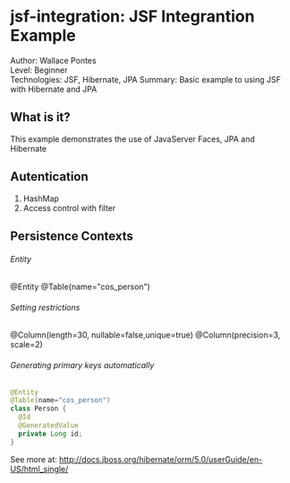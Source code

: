 jsf-integration: JSF Integrantion Example
===============================
Author: Wallace Pontes   
Level: Beginner   
Technologies: JSF, Hibernate, JPA
Summary: Basic example to using JSF with Hibernate and JPA

What is it?
-----------

This example demonstrates the use of JavaServer Faces, JPA and Hibernate 

Autentication
---------------
1. HashMap
2. Access control with filter

Persistence Contexts
--------------------
###### Entity
@Entity
@Table(name="cos_person")
###### Setting restrictions
@Column(length=30, nullable=false,unique=true)
@Column(precision=3, scale=2)
###### Generating primary keys automatically
```java
@Entity
@Table(name="cos_person")
class Person {
  @Id
  @GeneratedValue
  private Long id;
}
```
See more at: http://docs.jboss.org/hibernate/orm/5.0/userGuide/en-US/html_single/

